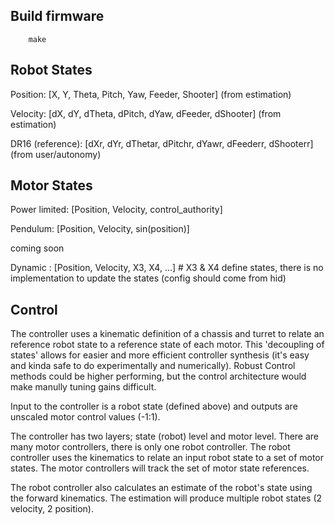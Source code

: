 ## Build firmware
        make

## Robot States

Position: [X, Y, Theta, Pitch, Yaw, Feeder, Shooter] (from estimation)

Velocity: [dX, dY, dTheta, dPitch, dYaw, dFeeder, dShooter] (from estimation)

DR16 (reference): [dXr, dYr, dThetar, dPitchr, dYawr, dFeederr, dShooterr] (from user/autonomy)

## Motor States

Power limited: [Position, Velocity, control_authority]

Pendulum: [Position, Velocity, sin(position)]

coming soon

Dynamic : [Position, Velocity, X3, X4, ...] # X3 & X4 define states, there is no implementation to update the states (config should come from hid)

## Control

The controller uses a kinematic definition of a chassis and turret to relate an reference robot state to a reference state of each motor. This 'decoupling of states' allows for easier and more efficient controller synthesis (it's easy and kinda safe to do experimentally and numerically). Robust Control methods could be higher performing, but the control architecture would make manully tuning gains difficult.

Input to the controller is a robot state (defined above) and outputs are unscaled motor control values (-1:1).

The controller has two layers; state (robot) level and motor level. There are many motor controllers, there is only one robot controller. The robot controller uses the kinematics to relate an input robot state to a set of motor states. The motor controllers will track the set of motor state references.

The robot controller also calculates an estimate of the robot's state using the forward kinematics. The estimation will produce multiple robot states (2 velocity, 2 position). 